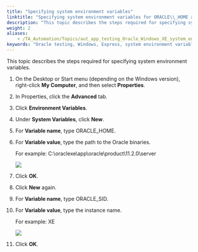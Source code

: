 ```yaml
--- 
title: "Specifying system environment variables"
linktitle: "Specifying system environment variables for ORACLE\\_HOME and ORACLE\\_SID"
description: "This topic describes the steps required for specifying system environment variables."
weight: 2
aliases: 
    - /TA_Automation/Topics/aut_app_testing_Oracle_Windows_XE_system_environment_variables.html
keywords: "Oracle testing, Windows, Express, system environment variables, Oracle, system environment variables, Oracle testing, Express, system environment variables, Oracle, Express, database testing, Oracle, Windows, XE, Oracle testing, XE, Oracle, XE, Oracle, Windows, system environment variables"
---
```


This topic describes the steps required for specifying system environment variables.

1.  On the Desktop or Start menu \(depending on the Windows version\), right-click **My Computer**, and then select **Properties**.

2.  In Properties, click the **Advanced** tab.

3.  Click **Environment Variables**.

4.  Under **System Variables**, click **New**.

5.  For **Variable name**, type ORACLE\_HOME.

6.  For **Variable value**, type the path to the Oracle binaries.

    For example: C:\\oraclexe\\app\\oracle\\product\\11.2.0\\server

    ![](/images/TA_Automation/Images/oracleHome_var.png)

7.  Click **OK**.

8.  Click **New** again.

9.  For **Variable name**, type ORACLE\_SID.

10. For **Variable value**, type the instance name.

    For example: XE

    ![](/images/TA_Automation/Images/oracleSID_var.png)

11. Click **OK**.





